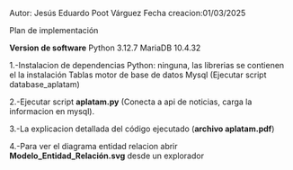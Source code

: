
Autor: Jesús Eduardo Poot Várguez 
Fecha creacion:01/03/2025         


Plan de implementación

**Version de software**
Python 3.12.7
MariaDB 10.4.32

1.-Instalacion de dependencias 
Python: ninguna, las librerias se contienen el la instalación
Tablas motor de base de datos Mysql (Ejecutar script database_aplatam)

2.-Ejecutar script **aplatam.py** (Conecta a api de noticias, carga la informacion en mysql).

3.-La explicacion detallada del código ejecutado (**archivo aplatam.pdf**)

4.-Para ver el diagrama entidad relacion abrir **Modelo_Entidad_Relación.svg** desde un explorador
